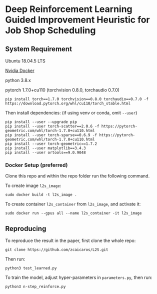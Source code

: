 # Deep Reinforcement Learning Guided Improvement Heuristic for Job Shop Scheduling

## System Requirement
Ubuntu 18.04.5 LTS 

[Nvidia Docker](https://docs.nvidia.com/datacenter/cloud-native/container-toolkit/install-guide.html#docker)


python 3.8.x

pytorch 1.7.0+cu110 (torchvision 0.8.0, torchaudio 0.7.0)
```commandline
pip install torch==1.7.0 torchvision==0.8.0 torchaudio==0.7.0 -f https://download.pytorch.org/whl/cu110/torch_stable.html
```
Then install dependencies: (if using venv or conda, omit `--user`)
```
pip install --user --upgrade pip
pip install --user torch-scatter==2.0.6 -f https://pytorch-geometric.com/whl/torch-1.7.0+cu110.html
pip install --user torch-sparse==0.6.9 -f https://pytorch-geometric.com/whl/torch-1.7.0+cu110.html
pip install --user torch-geometric==1.7.2
pip install --user matplotlib==3.4.3
pip install --user ortools==9.0.9048
```

### Docker Setup (preferred)
Clone this repo and within the repo folder run the following command.

To create image `l2s_image`:
```commandline
sudo docker build -t l2s_image .
```

To create container `l2s_container` from `l2s_image`, and activate it:
```commandline
sudo docker run --gpus all --name l2s_container -it l2s_image
```

## Reproducing
To reproduce the result in the paper, first clone the whole repo:
```commandline
git clone https://github.com/zcaicaros/L2S.git
```
Then run:
```commandline
python3 test_learned.py
```
To train the model, adjust hyper-parameters in `parameters.py`, then run:
```commandline
python3 n-step_reinforce.py
```
